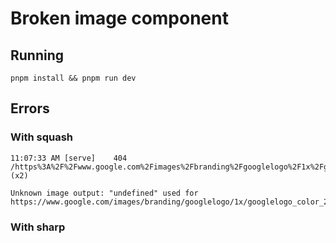 # Broken image component

## Running

```shell
pnpm install && pnpm run dev
```

## Errors

### With squash

```
11:07:33 AM [serve]    404 /https%3A%2F%2Fwww.google.com%2Fimages%2Fbranding%2Fgooglelogo%2F1x%2Fgooglelogo_color_272x92dp.png (x2)
```

```
Unknown image output: "undefined" used for https://www.google.com/images/branding/googlelogo/1x/googlelogo_color_272x92dp.png
```

### With sharp
